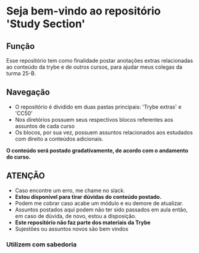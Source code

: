 # Seja bem-vindo ao repositório 'Study Section'

## Função

Esse repositório tem como finalidade postar anotações extras relacionadas ao conteúdo da trybe e de outros cursos, para ajudar meus colegas da turma 25-B.

## Navegação

- O repositório é dividido em duas pastas principais: 'Trybe extras' e  'CC50'
- Nos diretórios possuem seus respectivos blocos referentes aos assuntos de cada curso
- Os blocos, por sua vez, possuem assuntos relacionados aos estudados com direito a conteúdos adicionais.

**O conteúdo será postado gradativamente, de acordo com o andamento do curso.**

## ATENÇÃO

- Caso encontre um erro, me chame no slack.
- **Estou disponível para tirar dúvidas do conteúdo postado.**
- Podem me cobrar caso acabe um módulo e eu demore de atualizar.
- Assuntos postados aqui podem não ter sido passados em aula então, em caso de dúvida, de novo, estou a disposição.
- **Este repositório não faz parte dos materiais da Trybe**
- Sujestões ou assuntos novos são bem vindos

### Utilizem com sabedoria

